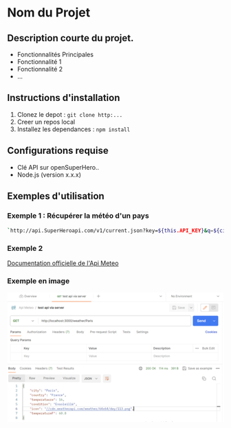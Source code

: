 # Nom du Projet

## Description courte du projet.

- Fonctionnalités Principales
- Fonctionnalité 1
- Fonctionnalité 2
- ...

## Instructions d'installation

1. Clonez le depot : `git clone http:...`
2. Creer un repos local
3. Installez les dependances : `npm install`

## Configurations requise 

- Clé API sur openSuperHero..
- Node.js (version x.x.x)

## Exemples d'utilisation
### Exemple 1 : Récupérer la météo d'un pays

```bash
`http://api.SuperHeroapi.com/v1/current.json?key=${this.API_KEY}&q=${city}&lang=fr``
```


### Exemple 2

[Documentation officielle de l'Api Meteo](
https://www.SuperHeroapi.com/docs/)

### Exemple en image

![Postman Exemple](screen.png)